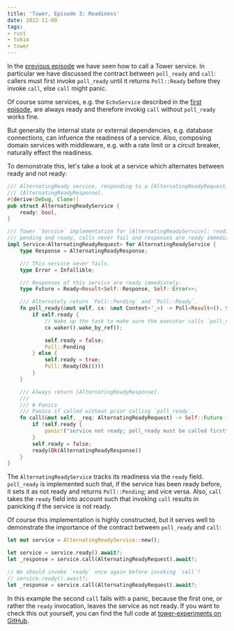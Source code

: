 ```yaml
---
title: 'Tower, Episode 3: Readiness'
date: 2022-11-08
tags:
- rust
- tokio
- tower
---
```


In the [previous episode](/2022/10/23/2022-10-23-tower-2) we have seen how to call a Tower service. In particular we have discussed the contract between `poll_ready` and `call`: callers must first invoke `poll_ready` until it returns `Poll::Ready` before they invoke `call`, else `call` might panic.

Of course some services, e.g. the `EchoService` described in the [first episode](/2022/10/21/2022-10-21-tower-1), are always ready and therefore invokig `call` without `poll_ready` works fine.

But generally the internal state or external dependencies, e.g. database connections, can infuence the readiness of a service. Also, composing domain services with middleware, e.g. with a rate limit or a circuit breaker, naturally effect the readiness.

To demonstrate this, let's take a look at a service which alternates between ready and not ready:

```rust
/// AlternatingReady service, responding to a [AlternatingReadyRequest] with an
/// [AlternatingReadyResponse].
#[derive(Debug, Clone)]
pub struct AlternatingReadyService {
    ready: bool,
}

/// Tower `Service` implementation for [AlternatingReadyService]: readiness alternates between
/// pending and ready, calls never fail and responses are ready immediately.
impl Service<AlternatingReadyRequest> for AlternatingReadyService {
    type Response = AlternatingReadyResponse;

    /// This service never fails.
    type Error = Infallible;

    /// Responses of this service are ready immediately.
    type Future = Ready<Result<Self::Response, Self::Error>>;

    /// Alternately return `Poll::Pending` and `Poll::Ready`.
    fn poll_ready(&mut self, cx: &mut Context<'_>) -> Poll<Result<(), Self::Error>> {
        if self.ready {
            // Wake up the task to make sure the executor calls `poll_ready` again.
            cx.waker().wake_by_ref();

            self.ready = false;
            Poll::Pending
        } else {
            self.ready = true;
            Poll::Ready(Ok(()))
        }
    }

    /// Always return [AlternatingReadyResponse].
    ///
    /// # Panics
    /// Panics if called without prior calling `poll_ready`.
    fn call(&mut self, _req: AlternatingReadyRequest) -> Self::Future {
        if !self.ready {
            panic!("service not ready; poll_ready must be called first");
        }
        self.ready = false;
        ready(Ok(AlternatingReadyResponse))
    }
}
```

The `AlternatingReadyService` tracks its readiness via the `ready` field. `poll_ready` is implemented such that, if the service has been ready before, it sets it as not ready and returns `Poll::Pending`; and vice versa. Also, `call` takes the `ready` field into account such that invoking `call` results in panicking if the service is not ready.

Of course this implementation is highly constructed, but it serves well to demonstrate the importance of the contract between `poll_ready` and `call`:

```rust
let mut service = AlternatingReadyService::new();

let service = service.ready().await?;
let _response = service.call(AlternatingReadyRequest).await?;

// We should invoke `ready` once again before invoking `call`!
// service.ready().await?;
let _response = service.call(AlternatingReadyRequest).await?;
```

In this example the second `call` fails with a panic, because the first one, or rather the `ready` invocation, leaves the service as not ready. If you want to check this out yourself, you can find the full code at [tower-experiments on GitHub](https://github.com/hseeberger/tower-experiments).
